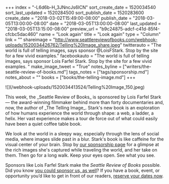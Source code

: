 +++
index = "-L6d6b-H_3JNncJs6ICN"
sort_create_date = 1520034540
sort_last_updated = 1520284500
sort_publish_date = 1520283600
create_date = "2018-03-02T15:49:00-08:00"
publish_date = "2018-03-05T13:00:00-08:00"
date = "2018-03-05T13:00:00-08:00"
last_updated = "2018-03-05T13:15:00-08:00"
preview_url = "b9c24875-adcf-c41d-85f4-cfcbc5dac460"
name = "Look again"
title = "Look again"
type = "Column"
link = ""
shareimage = "http://www.seattlereviewofbooks.com/webhook-uploads/1520034426762/Telling%20Image_share.jpeg"
twitterauto = "The world is full of telling images, says sponsor @LoisFStark. Stop by the site for a few vivid examples."
facebookauto = "The world is full of telling images, says sponsor Lois Farfel Stark. Stop by the site for a few vivid examples. "
make_image_tweet = "True"
notes_byline = ["writers/the-seattle-review-of-books.md"]
tags_notes = ["tags/sponsorship.md"]
notes_about = ""
books = ["books/the-telling-image.md"]
+++
<p class="image-left">![](/webhook-uploads/1520034413524/Telling%20Image_150.jpeg)</p>
This week, the _Seattle Review of Books_ is sponsored by Lois Farfel Stark — the award-winning filmmaker behind more than forty documentaries and, now, the author of _The Telling Image_. Stark's new book is an exploration of how humans experience the world through shape: a web, a ladder, a helix. Her vast experience makes a tour de force out of what could easily have been a quiet coffee table book.

We look at the world in a sleepy way, especially through the lens of social media, where images slide past in a blur. Stark's book is like caffeine for the visual center of your brain. Stop by [our sponsorship page](http://www.seattlereviewofbooks.com/sponsorships) for a glimpse at the rich images she's captured while traveling the world, and her take on them. Then go for a long walk. Keep your eyes open. See what you see.

Sponsors like Lois Farfel Stark make the *Seattle Review of Books* possible. Did you know [you could sponsor us, as well](http://www.seattlereviewofbooks.com/sponsor/)? If you have a book, event, or opportunity you’d like to get in front of our readers, [reserve your dates now](http://www.seattlereviewofbooks.com/sponsor/book/).